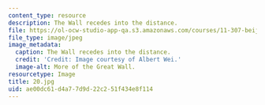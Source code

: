 ```yaml
---
content_type: resource
description: The Wall recedes into the distance.
file: https://ol-ocw-studio-app-qa.s3.amazonaws.com/courses/11-307-beijing-urban-design-studio-summer-2006/ae00dc61d4a77d9d22c251f434e8f114_20.jpg
file_type: image/jpeg
image_metadata:
  caption: The Wall recedes into the distance.
  credit: 'Credit: Image courtesy of Albert Wei.'
  image-alt: More of the Great Wall.
resourcetype: Image
title: 20.jpg
uid: ae00dc61-d4a7-7d9d-22c2-51f434e8f114
---
```


